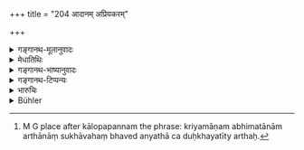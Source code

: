 +++
title = "204 आदानम् अप्रियकरम्"

+++

<details><summary>गङ्गानथ-मूलानुवादः</summary>

The seizing of desirable property is productive of displeasure, and the giving of it is productive of pleasure; each is commended if done at the proper time.—(204).
</details>

<details><summary>मेधातिथिः</summary>

[^२९०]:
     M G: kāle yuktaṃ

आदेयस्याप्रतिपादनं नवस्य राज्ञो ऽन्यस्य **वाप्रियकरम्** अप्रीतेः कारणं हेतुः । **दानं च** प्रतिदानं **प्रियकारकम्** एतद् उभयं बहुश एवं प्रसिद्धम् अपि क्रियमाणम् अभिमतानाम् अर्थानां सुखावहं भवेद् अन्यथा च दुःखयतीत्य् अर्थः[^२९१] । **कालयुक्तं** कालोपपन्नं **प्रशस्यते** । यस्माद् अपि क्वचित् काले किंचन प्रीतिं जनयति तदापि नाल्पम् अशोभनं वा प्रीतिम् उत्पादयति । तस्मात् कालम् अपेक्ष्य दानादाने कार्ये इति ॥ ७.२०४ ॥


[^२९१]:
     M G place after kālopapannam the phrase: kriyamāṇam abhimatānām arthānāṃ sukhāvahaṃ bhaved anyathā ca duḥkhayatīty arthaḥ.

_यत्किंचिद् अतिक्रान्तं वक्ष्यमाणं किंचन तत् ।_
</details>

<details><summary>गङ्गानथ-भाष्यानुवादः</summary>

The non-giving of what should he given to the new king, or to any other person, is ‘*productive of displeasure*’; it causes displeasure; and the giving of it is ‘*productive of pleasure*’. Both these facts are well known;—that the giving of what is desired causes pleasure, and the witholding of it causes pain.

^(‘)*Each is commended when done at the proper time*’;—at one time any gift however small causes pleasure, while at another time a poor gift, or a small one, causes no pleasure at all. Hence the seizing and giving away of property should be done after full consideration of the peculiarity of the time,—(204).

All that has gone before and what is going to be described below,—all this is ‘dependent’ &c. &c. (says the next verse.)
</details>

<details><summary>गङ्गानथ-टिप्पन्यः</summary>

This verse is quoted in *Vīramitrodaya*, (Rājanīti, p. 410), which adds the following notes:—‘*Abhīpsitānām*,’ ‘required by, the king selected from among the family of the late king, and by his ministers,’—‘*arthānām*,’ ‘of things,’—‘*ādānam*,’ ‘the taking away,’—which is ‘*apriyakaram*,’—‘disagreeable,’—and ‘*dānam*’, ‘giving away’—which is ‘*priyakārakam*’ to them;—in as much as it is only if he were fully equipped with the necessary elephants, horses and wealth that the new king could hope to be safe against other kings, the presentation of such things at the time of installation is ‘*kāle yuktam*,’ ‘highly opportune,’—and hence ‘*praśasyate*,’ ‘is commended.’
</details>

<details><summary>भारुचिः</summary>

दानम् अदानं वा **कालयुक्तं** सुखयति । यथाकालं राज्ञा तद् अनुष्ठितं सर्वलोकसुखावहं भवति ॥ ७.२०४ ॥
</details>

<details><summary>Bühler</summary>

204	The seizure of desirable property which causes displeasure, and its distribution which causes pleasure, are both recommendable, (if they are) resorted to at the proper time.
</details>
